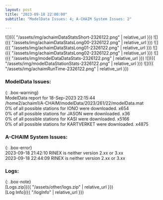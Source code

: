 ```yaml
---
layout: post
title: "2023-09-18 22:00:00"
subtitle: "ModelData Issues: 4; A-CHAIM System Issues: 2"

---
```


![]({{ "/assets/img/achaimDataStatsShort-2326122.png" | relative_url }})
![]({{ "/assets/img/achaimDataStatsLong00-2326122.png" | relative_url }})
![]({{ "/assets/img/achaimDataStatsLong01-2326122.png" | relative_url }})
![]({{ "/assets/img/achaimDataStatsLong02-2326122.png" | relative_url }})
![]({{ "/assets/img/modelDataDataStats-2326122.png" | relative_url }})
![]({{ "/assets/img/modelDataStationStats-2326122.png" | relative_url }})
![]({{ "/assets/img/achaimRunTime-2326122.png" | relative_url }})


### ModelData Issues:  
  
{: .box-warning}  
 ModelData report for 18-Sep-2023 22:15:44   
 /home2/achaim1/A-CHAIM/modelData/2023/261/22/modelData.mat   
 0% of all possible stations for IONO were downloaded. x654   
 0% of all possible stations for JASON were downloaded. x36   
 0% of all possible stations for KASI were downloaded. x5166   
 0% of all possible stations for KARTVERKET were downloaded. x4875   
  
### A-CHAIM System Issues:  
  
{: .box-error}  
2023-09-18 21:42:10 RINEX is neither version 2.xx or 3.xx  
2023-09-18 22:44:09 RINEX is neither version 2.xx or 3.xx  

### Logs:  
  
{: .box-note}  
[Logs.zip]({{ "/assets/other/logs.zip" | relative_url }})  
[Log Info]({{ "/logInfo" | relative_url }})  
